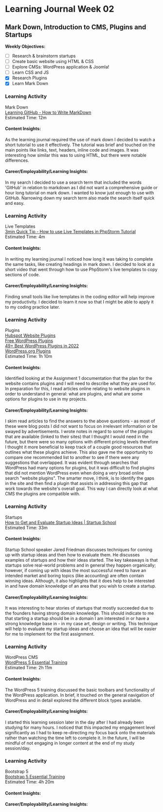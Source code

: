 # Learning Journal Week 02

## Mark Down, Introduction to CMS, Plugins and Startups
**Weekly Objectives:**
- [ ] Research & brainstorm startups
- [ ] Create basic website using HTML & CSS
- [ ] Explore CMSs: WordPress application & Joomla!
- [ ] Learn CSS and JS
- [x] Research Plugins
- [x] Learn Mark Down

### Learning Activity

Mark Down <br>
[Learning GitHub - How to Write MarkDown](https://www.youtube.com/watch?v=eJojC3lSkwg) <br>
Estimated Time: 12m

#### Content Insights:
As the learning journal required the use of mark down I decided to watch a short tutorial
to use it effectively. The tutorial was brief and touched on the main points like links, text, headers, inline code
and images. It was interesting how similar this was to using HTML, but there were notable differences.

#### Career/Employability/Learning Insights:
In my search I decided to use a search term that included the words 'GitHub' in relation to markdown as I did not want
a comprehensive guide or hour long tutorial on mark down. I wanted to know just enough to use with GitHub. Narrowing 
down my search term also made the search itself quick and easy.

### Learning Activity

Live Templates <br>
[3min Quick Tip - How to use Live Templates in PhpStorm Tutorial](https://www.youtube.com/watch?v=eyHTNIkZ028&t=32s) <br>
Estimated Time: 4m

#### Content Insights:
In writing my learning journal I noticed how long it was taking to complete the same tasks, like creating headings in 
mark down. I decided to look at a short video that went through how to use PhpStorm's live templates to copy sections 
of code.

#### Career/Employability/Learning Insights:
Finding small tools like live templates in the coding editor will help improve my productivity. I decided to learn it 
now so that I might be able to apply it to my coding practice later.

### Learning Activity

Plugins <br>
[Hubspot Website Plugins](https://blog.hubspot.com/marketing/website-plugins) <br>
[Free WordPress Plugins](https://winningwp.com/best-free-wordpress-plugins/) <br>
[49+ Best WordPress Plugins in 2022](https://wpforms.com/best-free-wordpress-plugins-for-your-website/) <br>
[WordPress.org Plugins](https://wordpress.org/plugins/tags/free/) <br>
Estimated Time: 1h 10m

#### Content Insights:
Identified looking at the Assignment 1 documentation that the plan for the website contains plugins and I will need to
describe what they are used for. In preparation for this, I read articles online relating to website plugins in order 
to understand in general: what are plugins, and what are some options for plugins to use in my projects.

#### Career/Employability/Learning Insights:
I skim read articles to find the answers to the above questions - as most of these were blog posts I did not want to 
focus on irrelevant information or be swayed by advertisements. I wrote notes in regard to some of the plugins that 
are available (linked to their sites) that I thought I would need in the future, but there were so many options with 
different pricing levels therefore I thought it more beneficial to keep track of a couple good resources that outlines 
what these plugins achieve. This also gave me the opportunity to compare one recommended list to another to see if 
there were any suggestions that overlapped. 
It was evident through searches that WordPress had many options for plugins, but it was difficult to find plugins that 
did not mention WordPress even when doing a very broad online search "website plugins". The smarter move, I think, is 
to identify the gaps in the site and then find a plugin that assists in addressing this gap that work towards the 
website's overall goal. This way I can directly look at what CMS the plugins are compatible with. 

### Learning Activity

Startups <br>
[How to Get and Evaluate Startup Ideas | Startup School](https://www.youtube.com/watch?v=Th8JoIan4dg) <br>
Estimated Time: 33m

#### Content Insights:
Startup School speaker Jared Friedman discusses techniques for coming up with startup ideas and then how to evaluate
them. He discusses examples of startups and how their ideas started. The key takeaways is that startups solve 
real-world problems and in general they happen organically; however, if coming up with ideas the most successful need 
to have an intended market and boring topics (like accounting) are often contain winning ideas. Although, it also 
highlights that it does help to be interested in and have domain knowledge of an area that you wish to create a startup.

#### Career/Employability/Learning Insights:
It was interesting to hear stories of startups that mostly succeeded due to the founders having strong domain knowledge.
This should indicate to me that starting a startup should be in a domain I am interested in or have a strong
knowledge base in - in my case art, design or writing. This technique will help to evaluate my startup ideas and 
choose an idea that will be easier for me to implement for the first assignment. 

### Learning Activity

WordPress CMS <br>
[WordPress 5 Essential Training](https://www.linkedin.com/learning/wordpress-5-essential-training/wordpress-an-introduction?u=2223545) <br>
Estimated Time: 2h 11m

#### Content Insights:

The WordPress 5 training discussed the basic toolbars and functionality of the WordPress application. In brief, it 
touched on the general navigation of WordPress and in detail explored the different block types available.

#### Career/Employability/Learning Insights:
I started this learning session later in the day after I had already been studying for many hours. I noticed that this 
impacted my engagement level significantly as I had to keep re-directing my focus back onto the materials rather than 
watching the time left to complete it. In the future, I will be mindful of not engaging in longer content at the end of my 
study session/day. 

### Learning Activity

Bootstrap 5 <br>
[Bootstrap 5 Essential Training](https://www.linkedin.com/learning/bootstrap-5-essential-training/the-most-popular-framework?autoplay=true&u=2223545) <br>
Estimated Time: 4h 20m

#### Content Insights:


#### Career/Employability/Learning Insights: